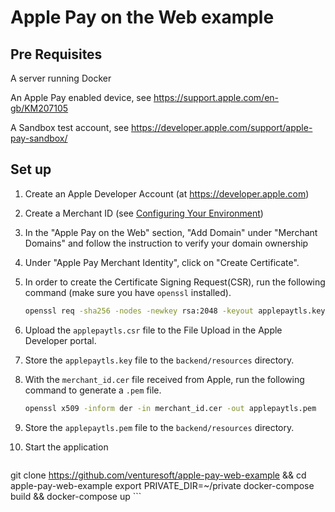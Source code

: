 # Apple Pay on the Web example

## Pre Requisites

A server running Docker

An Apple Pay enabled device, see <https://support.apple.com/en-gb/KM207105>

A Sandbox test account, see <https://developer.apple.com/support/apple-pay-sandbox/>

## Set up

1. Create an Apple Developer Account (at <https://developer.apple.com>)
2. Create a Merchant ID (see [Configuring Your Environment](https://developer.apple.com/library/ios/ApplePay_Guide/Configuration.html))
3. In the "Apple Pay on the Web" section, "Add Domain" under "Merchant Domains" and follow the instruction to verify your domain ownership
4. Under "Apple Pay Merchant Identity", click on "Create Certificate".
5. In order to create the Certificate Signing Request(CSR), run the following command (make sure you have `openssl` installed).

	```sh
	openssl req -sha256 -nodes -newkey rsa:2048 -keyout applepaytls.key -out applepaytls.csr
	```
6. Upload the `applepaytls.csr` file to the File Upload in the Apple Developer portal.
7. Store the `applepaytls.key` file to the `backend/resources` directory.
8. With the `merchant_id.cer` file received from Apple, run the following command to generate a `.pem` file.

	```sh
	openssl x509 -inform der -in merchant_id.cer -out applepaytls.pem
	```
9. Store the `applepaytls.pem` file to the `backend/resources` directory.
10. Start the application

	```sh
git clone https://github.com/venturesoft/apple-pay-web-example && cd apple-pay-web-example
export PRIVATE_DIR=~/private
docker-compose build && docker-compose up
	```
